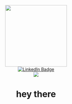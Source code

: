 <div id="header" align="center">
  <img src="https://media.giphy.com/media/JIX9t2j0ZTN9S/giphy.gif" width="200"/>
  <div id="badges">
    <a href="https://www.linkedin.com/in/andrii-kernytskyi">
      <img src="https://img.shields.io/badge/LinkedIn-blue?style=for-the-badge&logo=linkedin&logoColor=white" alt="LinkedIn Badge"/>
    </a>
  </div>
  <img src="https://komarev.com/ghpvc/?username=IANDYI&style=flat-square&color=blue"/>
  <h1>
    hey there
  </h1>
</div>
